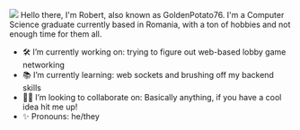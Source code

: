 
<!--
**PotatoGolden76/PotatoGolden76** is a ✨ _special_ ✨ repository because its `README.md` (this file) appears on your GitHub profile.

Here are some ideas to get you started:

- 🔭 I’m currently working on ...
- 🌱 I’m currently learning ...
- 👯 I’m looking to collaborate on ...
- 🤔 I’m looking for help with ...
- 💬 Ask me about ...
- 📫 How to reach me: ...
- 😄 Pronouns: ...
- ⚡ Fun fact: ...
-->
![](https://hit.yhype.me/github/profile?user_id=26687462)
Hello there, I'm Robert, also known as GoldenPotato76. I'm a Computer Science graduate currently based in Romania, with a ton of hobbies and not enough time for them all. 

- 🛠 I’m currently working on: trying to figure out web-based lobby game networking
- 📚 I’m currently learning: web sockets and brushing off my backend skills
- 👷‍♀️ I’m looking to collaborate on: Basically anything, if you have a cool idea hit me up!
- ✨ Pronouns: he/they

